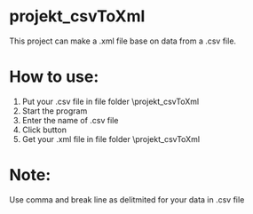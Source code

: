 # projekt_csvToXml
This project can make a .xml file base on data from a .csv file.

# How to use:
1. Put your .csv file in file folder \projekt_csvToXml
2. Start the program
3. Enter the name of .csv file 
4. Click button
5. Get your .xml file in file folder \projekt_csvToXml

# Note:
Use comma and break line as delitmited for your data in .csv file
